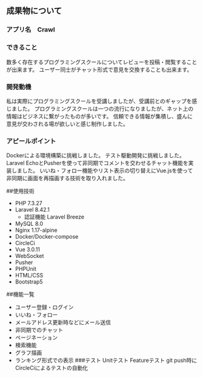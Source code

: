 ## 成果物について
### アプリ名　Crawl
### できること
数多く存在するプログラミングスクールについてレビューを投稿・閲覧することが出来ます。
ユーザー同士がチャット形式で意見を交換することも出来ます。
### 開発動機
私は実際にプログラミングスクールを受講しましたが、受講前とのギャップを感じました。
プログラミングスクールは一つの流行になりましたが、ネット上の情報はビジネスに繋がったものが多いです。
信頼できる情報が集積し、盛んに意見が交わされる場が欲しいと感じ制作しました。
### アピールポイント
Dockerによる環境構築に挑戦しました。
テスト駆動開発に挑戦しました。
Laravel EchoとPusherを使って非同期でコメントを交わせるチャット機能を実装しました。
いいね・フォロー機能やリスト表示の切り替えにVue.jsを使って非同期に画面を再描画する技術を取り入れました。


##使用技術
- PHP 7.3.27
- Laravel 8.42.1
  - 認証機能 Laravel Breeze
- MySQL 8.0
- Nginx 1.17-alpine
- Docker/Docker-compose
- CircleCi
- Vue 3.0.11
- WebSocket
- Pusher
- PHPUnit
- HTML/CSS
- Bootstrap5

##機能一覧
- ユーザー登録・ログイン
- いいね・フォロー
- メールアドレス更新時などにメール送信
- 非同期でのチャット
- ページネーション
- 検索機能
- グラフ描画
- ランキング形式での表示
###テスト
Unitテスト
Featureテスト
git push時にCircleCiによるテストの自動化